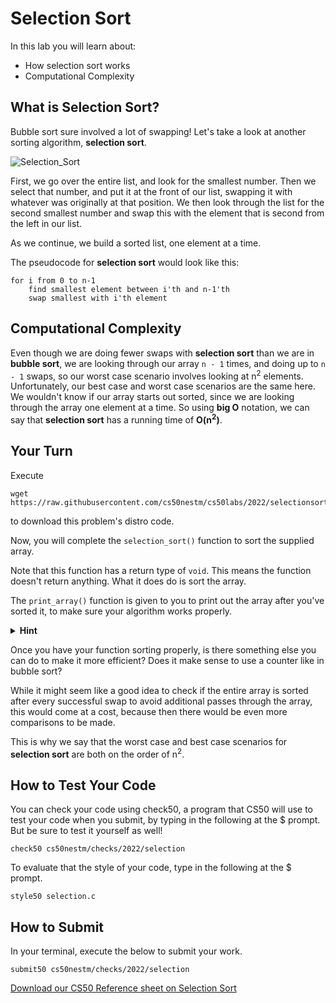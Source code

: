 # Selection Sort

In this lab you will learn about:

- How selection sort works
- Computational Complexity

## What is Selection Sort?

Bubble sort sure involved a lot of swapping! Let's take a look at another sorting algorithm, **selection sort**. 

![Selection_Sort](https://raw.githubusercontent.com/cs50nestm/cs50labs/2019/selectionsort/selection_sort.gif)

First, we go over the entire list, and look for the smallest number. Then we select that number, and put it at the front of our list, swapping it with whatever was originally at that position. We then look through the list for the second smallest number and swap this with the element that is second from the left in our list.

As we continue, we build a sorted list, one element at a time.

The pseudocode for **selection sort** would look like this:

```
for i from 0 to n-1
    find smallest element between i'th and n-1'th
    swap smallest with i'th element
```

## Computational Complexity

Even though we are doing fewer swaps with **selection sort** than we are in **bubble sort**, we are looking through our array `n - 1` times, and doing up to `n - 1` swaps, so our worst case scenario involves looking at n<sup>2</sup> elements. Unfortunately, our best case and worst case scenarios are the same here. We wouldn't know if our array starts out sorted, since we are looking through the array one element at a time. So using **big O** notation, we can say that **selection sort** has a running time of **O(n<sup>2</sup>)**.

## Your Turn

Execute

```
wget https://raw.githubusercontent.com/cs50nestm/cs50labs/2022/selectionsort/selection.c
```

to download this problem's distro code.

Now, you will complete the `selection_sort()` function to sort the supplied array. 

Note that this function has a return type of `void`. This means the function doesn't return anything. What it does do is sort the array.

The `print_array()` function is given to you to print out the array after you've sorted it, to make sure your algorithm works properly.

<details>
  <summary>
    <span style="font-weight: bold;">
    Hint
    </span>
  </summary>
<br>
  <ol>
    <li>You might want to start this by simply using an outer <code>for</code> loop that iterates <code>n - 1</code> times, which corresponds to <code>n - 1</code> passes through the array. You may want to use <code>i</code> as your loop counter variable.</li>
    <li>Create a variable, <code>min</code>, to keep track of the index of the element with the smallest value. Initialize its value to <code>i</code>.</li>
    <li>Create an inner <code>for</code> loop. If you use <code>j</code> for your counter, you could start <code>j</code> at <code>i + 1</code> and repeat through the last element in the array.</li> 
    <li>Compare each element in the array to the element stored at index, <code>min</code>. If <code>arr[j] < arr[min]</code>, assign to <code>min</code> the value of <code>j</code>, since the element at this index is the smallest so far.</li>
    <li>After this inner <code>for</code> loop complete, the value stored in <code>min</code> will be the index of the smallest element in the unsorted portion of the array. Now it's time to swap <code>arr[min]</code> with <code>arr[i]</code>.</li>
  </ol>
</details>


Once you have your function sorting properly, is there something else you can do to make it more efficient? Does it make sense to use a counter like in bubble sort?

While it might seem like a good idea to check if the entire array is sorted after every successful swap to avoid additional passes through the array, this would come at a cost, because then there would be even more comparisons to be made. 

This is why we say that the worst case and best case scenarios for **selection sort** are both on the order of n<sup>2</sup>.

## How to Test Your Code

You can check your code using check50, a program that CS50 will use to test your code when you submit, by typing in the following at the $ prompt. But be sure to test it yourself as well!

```
check50 cs50nestm/checks/2022/selection
```

To evaluate that the style of your code, type in the following at the $ prompt.

```
style50 selection.c
```

## How to Submit

In your terminal, execute the below to submit your work.

```
submit50 cs50nestm/checks/2022/selection
```

[Download our CS50 Reference sheet on Selection Sort](https://cs50.harvard.edu/ap/2020/assets/pdfs/selection_sort.pdf)

